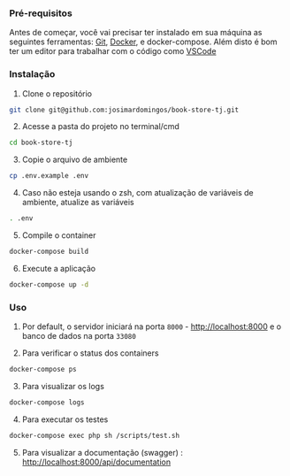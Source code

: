 ### Pré-requisitos

Antes de começar, você vai precisar ter instalado em sua máquina as seguintes ferramentas:
[Git](https://git-scm.com), [Docker](https://www.docker.com/), e docker-compose.
Além disto é bom ter um editor para trabalhar com o código como [VSCode](https://code.visualstudio.com/)

### Instalação

1. Clone o repositório

```sh
git clone git@github.com:josimardomingos/book-store-tj.git
```

2. Acesse a pasta do projeto no terminal/cmd

```sh
cd book-store-tj
```

3. Copie o arquivo de ambiente

```sh
cp .env.example .env
```

4. Caso não esteja usando o zsh, com atualização de variáveis de ambiente, atualize as variáveis

```sh
. .env
```

5. Compile o container

```sh
docker-compose build
```

6. Execute a aplicação

```sh
docker-compose up -d
```

### Uso

1. Por default, o servidor iniciará na porta `8000` - [http://localhost:8000](http://localhost:8000) e o banco de dados na porta `33080`

2. Para verificar o status dos containers

```sh
docker-compose ps
```

3. Para visualizar os logs

```sh
docker-compose logs
```

4. Para executar os testes

```sh
docker-compose exec php sh /scripts/test.sh
```

5. Para visualizar a documentação (swagger) : [http://localhost:8000/api/documentation](http://localhost:8000/api/documentation)
